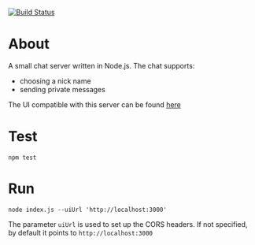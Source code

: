 [![Build Status](https://travis-ci.org/kamiljano/chatty-server.svg?branch=master)](https://travis-ci.org/kamiljano/chatty-server)

# About

A small chat server written in Node.js.
The chat supports:

* choosing a nick name
* sending private messages

The UI compatible with this server can be found [here](https://github.com/kamiljano/chatty-ui)

# Test

    npm test
    
# Run

    node index.js --uiUrl 'http://localhost:3000'
    
The parameter `uiUrl` is used to set up the CORS headers. If not specified,
by default it points to `http://localhost:3000`